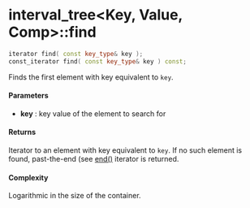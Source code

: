 # interval_tree<Key, Value, Comp>::find

```cpp
iterator find( const key_type& key );
const_iterator find( const key_type& key ) const;
```

Finds the first element with key equivalent to `key`.

#### Parameters

- **key** : key value of the element to search for

#### Returns

Iterator to an element with key equivalent to `key`. If no such element is found, past-the-end (see [end()](end.md) iterator is returned.

#### Complexity

Logarithmic in the size of the container.